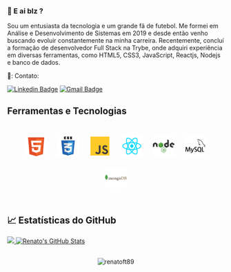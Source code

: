### 👋 E ai blz ?

Sou um entusiasta da tecnologia e um grande fã de futebol. Me formei em Análise e Desenvolvimento de Sistemas em 2019 e desde então venho buscando evoluir constantemente na minha carreira. Recentemente, concluí a formação de desenvolvedor Full Stack na Trybe, onde adquiri experiência em diversas ferramentas, como HTML5, CSS3, JavaScript, Reactjs, Nodejs e banco de dados.

<!-- links contato -->
<p align="left">  📲:  Contato:

[![Linkedin Badge](https://img.shields.io/badge/-RenatoAlves-blue?style=flat-square&logo=Linkedin&logoColor=white&link=https://www.linkedin.com/in/renatoalves1989/)](https://www.linkedin.com/in/renatoalves1989/) 
[![Gmail Badge](https://img.shields.io/badge/-renatoft89@gmail.com-c14438?style=flat-square&logo=Gmail&logoColor=white&link=mailto:renatoft89@gmail.com)](mailto:renatoft89@gmail.com)
</p>

<!-- Seção Tecnlogias  -->
## Ferramentas e Tecnologias   

<br/>  

<div align="center">  
<a href="https://developer.mozilla.org/pt-BR/docs/Web/HTML/Element" target="_blank"><img style="margin: 10px" src="./img/html-5-svgrepo-com.svg" alt="HTML5" height="50" /></a>
<a href="https://developer.mozilla.org/pt-BR/docs/Web/CSS" target="_blank"><img style="margin: 10px" src="./img//css3-logo-svgrepo-com.svg" alt="CSS3" height="50" /></a>
<a href="https://developer.mozilla.org/pt-BR/docs/Web/JavaScript" target="_blank"><img style="margin: 10px" src="./img/js-svgrepo-com.svg" alt="JavaScript" height="50" /></a>  
<a href="https://reactjs.org/" target="_blank"><img style="margin: 10px" src="./img/reactjs-svgrepo-com.svg" alt="React" height="50" /></a>
<a href="https://nodejs.org/pt-br/" target="_blank"><img style="margin: 10px" src="./img//nodejs-1-logo-svgrepo-com.svg" alt="Nodejs" height="50" /></a>
<a href="https://dev.mysql.com/doc/" target="_blank"><img style="margin: 10px" src="./img//mysql-svgrepo-com.svg" alt="MySQL" height="50" /></a>
<a href="https://www.mongodb.com/" target="_blank"><img style="margin: 10px" src="./img/mongodb-logo-svgrepo-com.svg" alt="MongoDB"height="50" /></a>  

</div>  
<br/>

## &#x1f4c8; Estatísticas do GitHub

<div max-width="800px">
  <a href="https://github.com/renatoft89/renatoft89">
  <img height="300em" src="https://github-readme-stats.vercel.app/api/top-langs/?username=renatoft89&theme=react" />
</a>
<a href="https://github.com/renatoft89/renatoft89">
  <img height="300em" src="https://github-readme-stats.vercel.app/api?username=renatoft89&theme=react&show_icons=true&line_height=27&count_private=true" alt="Renato's GitHub Stats" />
</a>
</div>
<br />
<p align="center"> 
  <img src="https://komarev.com/ghpvc/?username=renatoft89&label=Profile%20views&color=blue&style=plastic" alt="renatoft89" />
</p>



<!-- icons without padding -->
[1.2]: http://i.imgur.com/wWzX9uB.png (twitter icon without padding)
[2.2]: http://i.imgur.com/9I6NRUm.png (github icon without padding)
[3.2]: https://raw.githubusercontent.com/MartinHeinz/MartinHeinz/master/linkedin-3-16.png (LinkedIn icon without padding)

<!-- links to your social media accounts -->
[1]: https://www.linkedin.com/in/renatoalves1989/


<!-- Resources -->
<!-- Icons: https://simpleicons.org/ -->
<!-- GitHub Stats: https://github.com/anuraghazra/github-readme-stats -->
<!-- Emojis: https://emojipedia.org/emoji/ -->
<!-- HTML Emojis: https://www.fileformat.info/index.htm -->
<!-- Shields: https://shields.io/ -->
<!-- Awesome GitHub Profile README: https://github.com/abhisheknaiidu/awesome-github-profile-readme -->
